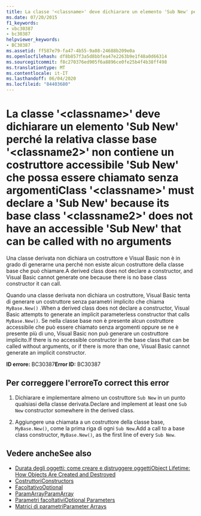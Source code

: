 ```yaml
---
title: La classe '<classname>' deve dichiarare un elemento 'Sub New' perché la relativa classe base '<classname2>' non contiene un costruttore accessibile 'Sub New' che possa essere chiamato senza argomenti
ms.date: 07/20/2015
f1_keywords:
- vbc30387
- bc30387
helpviewer_keywords:
- BC30387
ms.assetid: ff587e79-fa47-4b55-9a08-24688b209e0a
ms.openlocfilehash: df8b857f3a5d8bbfea47e2263b9e1f48a0d66314
ms.sourcegitcommit: f8c270376ed905f6a8896ce0fe25b4f4b38ff498
ms.translationtype: MT
ms.contentlocale: it-IT
ms.lasthandoff: 06/04/2020
ms.locfileid: "84403680"
---
```

# <a name="class-classname-must-declare-a-sub-new-because-its-base-class-classname2-does-not-have-an-accessible-sub-new-that-can-be-called-with-no-arguments"></a><span data-ttu-id="b00de-102">La classe '\<classname>' deve dichiarare un elemento 'Sub New' perché la relativa classe base '\<classname2>' non contiene un costruttore accessibile 'Sub New' che possa essere chiamato senza argomenti</span><span class="sxs-lookup"><span data-stu-id="b00de-102">Class '\<classname>' must declare a 'Sub New' because its base class '\<classname2>' does not have an accessible 'Sub New' that can be called with no arguments</span></span>
<span data-ttu-id="b00de-103">Una classe derivata non dichiara un costruttore e Visual Basic non è in grado di generarne una perché non esiste alcun costruttore della classe base che può chiamare.</span><span class="sxs-lookup"><span data-stu-id="b00de-103">A derived class does not declare a constructor, and Visual Basic cannot generate one because there is no base class constructor it can call.</span></span>  
  
 <span data-ttu-id="b00de-104">Quando una classe derivata non dichiara un costruttore, Visual Basic tenta di generare un costruttore senza parametri implicito che chiama `MyBase.New()` .</span><span class="sxs-lookup"><span data-stu-id="b00de-104">When a derived class does not declare a constructor, Visual Basic attempts to generate an implicit parameterless constructor that calls `MyBase.New()`.</span></span> <span data-ttu-id="b00de-105">Se nella classe base non è presente alcun costruttore accessibile che può essere chiamato senza argomenti oppure se ne è presente più di uno, Visual Basic non può generare un costruttore implicito.</span><span class="sxs-lookup"><span data-stu-id="b00de-105">If there is no accessible constructor in the base class that can be called without arguments, or if there is more than one, Visual Basic cannot generate an implicit constructor.</span></span>  
  
 <span data-ttu-id="b00de-106">**ID errore:** BC30387</span><span class="sxs-lookup"><span data-stu-id="b00de-106">**Error ID:** BC30387</span></span>  
  
## <a name="to-correct-this-error"></a><span data-ttu-id="b00de-107">Per correggere l'errore</span><span class="sxs-lookup"><span data-stu-id="b00de-107">To correct this error</span></span>  
  
1. <span data-ttu-id="b00de-108">Dichiarare e implementare almeno un costruttore `Sub New` in un punto qualsiasi della classe derivata.</span><span class="sxs-lookup"><span data-stu-id="b00de-108">Declare and implement at least one `Sub New` constructor somewhere in the derived class.</span></span>  
  
2. <span data-ttu-id="b00de-109">Aggiungere una chiamata a un costruttore della classe base, `MyBase.New()`, come la prima riga di ogni `Sub New`.</span><span class="sxs-lookup"><span data-stu-id="b00de-109">Add a call to a base class constructor, `MyBase.New()`, as the first line of every `Sub New`.</span></span>  
  
## <a name="see-also"></a><span data-ttu-id="b00de-110">Vedere anche</span><span class="sxs-lookup"><span data-stu-id="b00de-110">See also</span></span>

- [<span data-ttu-id="b00de-111">Durata degli oggetti: come creare e distruggere oggetti</span><span class="sxs-lookup"><span data-stu-id="b00de-111">Object Lifetime: How Objects Are Created and Destroyed</span></span>](../programming-guide/language-features/objects-and-classes/object-lifetime-how-objects-are-created-and-destroyed.md)
- [<span data-ttu-id="b00de-112">Costruttori</span><span class="sxs-lookup"><span data-stu-id="b00de-112">Constructors</span></span>](../programming-guide/concepts/object-oriented-programming.md#constructors)
- [<span data-ttu-id="b00de-113">Facoltativo</span><span class="sxs-lookup"><span data-stu-id="b00de-113">Optional</span></span>](../language-reference/modifiers/optional.md)
- [<span data-ttu-id="b00de-114">ParamArray</span><span class="sxs-lookup"><span data-stu-id="b00de-114">ParamArray</span></span>](../language-reference/modifiers/paramarray.md)
- [<span data-ttu-id="b00de-115">Parametri facoltativi</span><span class="sxs-lookup"><span data-stu-id="b00de-115">Optional Parameters</span></span>](../programming-guide/language-features/procedures/optional-parameters.md)
- [<span data-ttu-id="b00de-116">Matrici di parametri</span><span class="sxs-lookup"><span data-stu-id="b00de-116">Parameter Arrays</span></span>](../programming-guide/language-features/procedures/parameter-arrays.md)
